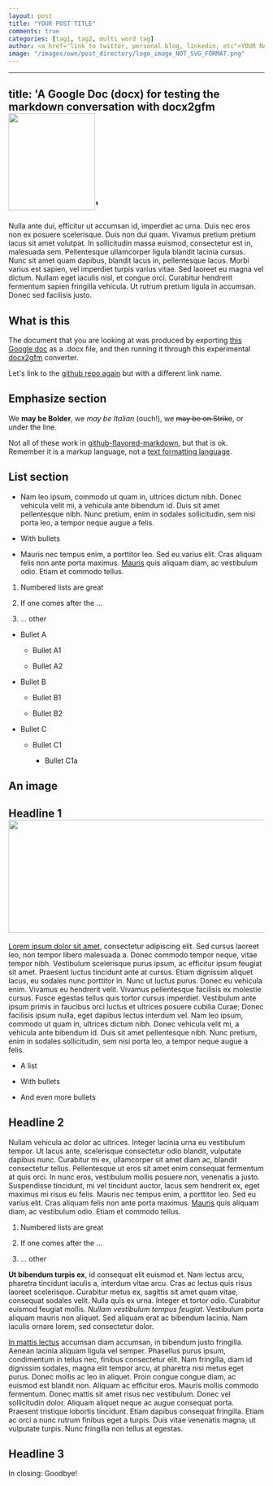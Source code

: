 ```yaml
---
layout: post
title: "YOUR POST TITLE"
comments: true
categories: [tag1, tag2, multi word tag]
author: <a href="link to twitter, personal blog, linkedin, etc">YOUR NAME</a>
image: "/images/own/post_directory/logo_image_NOT_SVG_FORMAT.png"
---
```


---
title: '<span id="_iq8c5s4280y5" class="anchor"></span>A Google Doc (docx) for testing the markdown conversation with docx2gfm <img src="media/image1.jpg" style="width:1.77604in;height:1.98311in" />'
---

Nulla ante dui, efficitur ut accumsan id, imperdiet ac urna. Duis nec eros non ex posuere scelerisque. Duis non dui quam. Vivamus pretium pretium lacus sit amet volutpat. In sollicitudin massa euismod, consectetur est in, malesuada sem. Pellentesque ullamcorper ligula blandit lacinia cursus. Nunc sit amet quam dapibus, blandit lacus in, pellentesque lacus. Morbi varius est sapien, vel imperdiet turpis varius vitae. Sed laoreet eu magna vel dictum. Nullam eget iaculis nisl, et congue orci. Curabitur hendrerit fermentum sapien fringilla vehicula. Ut rutrum pretium ligula in accumsan. Donec sed facilisis justo.

## What is this

The document that you are looking at was produced by exporting [this Google doc][this-google-doc] as a .docx file, and then running it through this experimental [docx2gfm][docx2gfm] converter.

Let\'s link to the [github repo again][docx2gfm] but with a different link name.

## Emphasize section

We **may be Bolder**, we *may be Italian* (ouch!), we ~~may be on Strike~~, or under the line.

Not all of these work in [github-flavored-markdown][github-flavored-markdown], but that is ok. Remember it is a markup language, not a [text formatting language][text-formatting-language].

## List section

- Nam leo ipsum, commodo ut quam in, ultrices dictum nibh. Donec vehicula velit mi, a vehicula ante bibendum id. Duis sit amet pellentesque nibh. Nunc pretium, enim in sodales sollicitudin, sem nisi porta leo, a tempor neque augue a felis.

- With bullets

- Mauris nec tempus enim, a porttitor leo. Sed eu varius elit. Cras aliquam felis non ante porta maximus. [Mauris][mauris] quis aliquam diam, ac vestibulum odio. Etiam et commodo tellus.

1. Numbered lists are great

2. If one comes after the ...

3. ... other

- Bullet A

    - Bullet A1

    - Bullet A2

- Bullet B

    - Bullet B1

    - Bullet B2

- Bullet C

    - Bullet C1

        - Bullet C1a

## An image

## Headline 1<img src="media/image1.jpg" style="width:6.27083in;height:2.3125in" />

[Lorem ipsum dolor sit amet][lorem-ipsum-dolor-sit-amet], consectetur adipiscing elit. Sed cursus laoreet leo, non tempor libero malesuada a. Donec commodo tempor neque, vitae tempor nibh. Vestibulum scelerisque purus ipsum, ac efficitur ipsum feugiat sit amet. Praesent luctus tincidunt ante at cursus. Etiam dignissim aliquet lacus, eu sodales nunc porttitor in. Nunc ut luctus purus. Donec eu vehicula enim. Vivamus eu hendrerit velit. Vivamus pellentesque facilisis ex molestie cursus. Fusce egestas tellus quis tortor cursus imperdiet. Vestibulum ante ipsum primis in faucibus orci luctus et ultrices posuere cubilia Curae; Donec facilisis ipsum nulla, eget dapibus lectus interdum vel. Nam leo ipsum, commodo ut quam in, ultrices dictum nibh. Donec vehicula velit mi, a vehicula ante bibendum id. Duis sit amet pellentesque nibh. Nunc pretium, enim in sodales sollicitudin, sem nisi porta leo, a tempor neque augue a felis.

- A list

- With bullets

- And even more bullets

## Headline 2

Nullam vehicula ac dolor ac ultrices. Integer lacinia urna eu vestibulum tempor. Ut lacus ante, scelerisque consectetur odio blandit, vulputate dapibus nunc. Curabitur mi ex, ullamcorper sit amet diam ac, blandit consectetur tellus. Pellentesque ut eros sit amet enim consequat fermentum at quis orci. In nunc eros, vestibulum mollis posuere non, venenatis a justo. Suspendisse tincidunt, mi vel tincidunt auctor, lacus sem hendrerit ex, eget maximus mi risus eu felis. Mauris nec tempus enim, a porttitor leo. Sed eu varius elit. Cras aliquam felis non ante porta maximus. [Mauris][mauris] quis aliquam diam, ac vestibulum odio. Etiam et commodo tellus.

1. Numbered lists are great

2. If one comes after the ...

3. ... other

**Ut bibendum turpis ex**, id consequat elit euismod et. Nam lectus arcu, pharetra tincidunt iaculis a, interdum vitae arcu. Cras ac lectus quis risus laoreet scelerisque. Curabitur metus ex, sagittis sit amet quam vitae, consequat sodales velit. Nulla quis ex urna. Integer et tortor odio. Curabitur euismod feugiat mollis. *Nullam vestibulum tempus feugiat*. Vestibulum porta aliquam mauris non aliquet. Sed aliquam erat ac bibendum lacinia. Nam iaculis ornare lorem, sed consectetur dolor.

[In mattis lectus][in-mattis-lectus] accumsan diam accumsan, in bibendum justo fringilla. Aenean lacinia aliquam ligula vel semper. Phasellus purus ipsum, condimentum in tellus nec, finibus consectetur elit. Nam fringilla, diam id dignissim sodales, magna elit tempor arcu, at pharetra nisi metus eget purus. Donec mollis ac leo in aliquet. Proin congue congue diam, ac euismod est blandit non. Aliquam ac efficitur eros. Mauris mollis commodo fermentum. Donec mattis sit amet risus nec vestibulum. Donec vel sollicitudin dolor. Aliquam aliquet neque ac augue consequat porta. Praesent tristique lobortis tincidunt. Etiam dapibus consequat fringilla. Etiam ac orci a nunc rutrum finibus eget a turpis. Duis vitae venenatis magna, ut vulputate turpis. Nunc fringilla non tellus at egestas.

## Headline 3

In closing: Goodbye!

[this-google-doc]: https://docs.google.com/document/d/1oKGYVORih0GNC1CZHKv0d2IirCtcgMu0O1sifTfH5zo/edit#
[docx2gfm]: https://github.com/meltwater/docx2gfm
[github-flavored-markdown]: https://help.github.com/articles/basic-writing-and-formatting-syntax/
[text-formatting-language]: https://softwareengineering.stackexchange.com/questions/207727/why-there-is-no-markdown-for-underline
[mauris]: https://underthehood.meltwater.com
[lorem-ipsum-dolor-sit-amet]: https://loremipsum.io/
[in-mattis-lectus]: https://spier.hu
